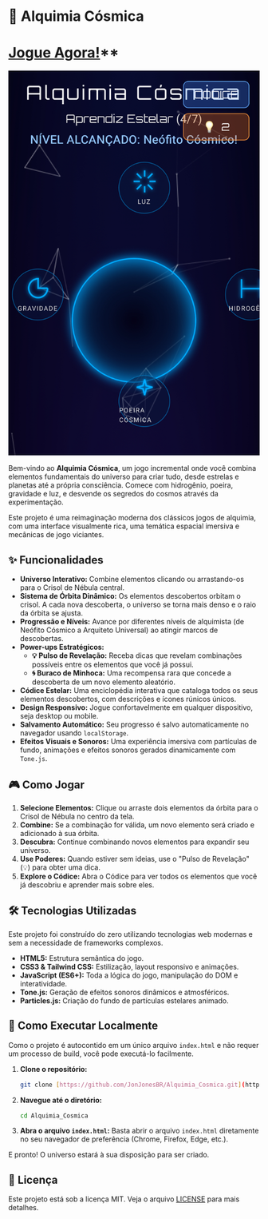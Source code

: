 # 🌌 Alquimia Cósmica

# [Jogue Agora!](https://jonjonesbr.github.io/Alquimia_Cosmica/)**

![Captura de Tela do Jogo](https://raw.githubusercontent.com/JonJonesBR/Alquimia_Cosmica/refs/heads/main/IMG_2398.jpeg)

Bem-vindo ao **Alquimia Cósmica**, um jogo incremental onde você combina elementos fundamentais do universo para criar tudo, desde estrelas e planetas até a própria consciência. Comece com hidrogênio, poeira, gravidade e luz, e desvende os segredos do cosmos através da experimentação.

Este projeto é uma reimaginação moderna dos clássicos jogos de alquimia, com uma interface visualmente rica, uma temática espacial imersiva e mecânicas de jogo viciantes.

## ✨ Funcionalidades

* **Universo Interativo:** Combine elementos clicando ou arrastando-os para o Crisol de Nébula central.
* **Sistema de Órbita Dinâmico:** Os elementos descobertos orbitam o crisol. A cada nova descoberta, o universo se torna mais denso e o raio da órbita se ajusta.
* **Progressão e Níveis:** Avance por diferentes níveis de alquimista (de Neófito Cósmico a Arquiteto Universal) ao atingir marcos de descobertas.
* **Power-ups Estratégicos:**
    * **💡 Pulso de Revelação:** Receba dicas que revelam combinações possíveis entre os elementos que você já possui.
    * **🌀 Buraco de Minhoca:** Uma recompensa rara que concede a descoberta de um novo elemento aleatório.
* **Códice Estelar:** Uma enciclopédia interativa que cataloga todos os seus elementos descobertos, com descrições e ícones rúnicos únicos.
* **Design Responsivo:** Jogue confortavelmente em qualquer dispositivo, seja desktop ou mobile.
* **Salvamento Automático:** Seu progresso é salvo automaticamente no navegador usando `localStorage`.
* **Efeitos Visuais e Sonoros:** Uma experiência imersiva com partículas de fundo, animações e efeitos sonoros gerados dinamicamente com `Tone.js`.

## 🎮 Como Jogar

1.  **Selecione Elementos:** Clique ou arraste dois elementos da órbita para o Crisol de Nébula no centro da tela.
2.  **Combine:** Se a combinação for válida, um novo elemento será criado e adicionado à sua órbita.
3.  **Descubra:** Continue combinando novos elementos para expandir seu universo.
4.  **Use Poderes:** Quando estiver sem ideias, use o "Pulso de Revelação" (💡) para obter uma dica.
5.  **Explore o Códice:** Abra o Códice para ver todos os elementos que você já descobriu e aprender mais sobre eles.

## 🛠️ Tecnologias Utilizadas

Este projeto foi construído do zero utilizando tecnologias web modernas e sem a necessidade de frameworks complexos.

* **HTML5:** Estrutura semântica do jogo.
* **CSS3 & Tailwind CSS:** Estilização, layout responsivo e animações.
* **JavaScript (ES6+):** Toda a lógica do jogo, manipulação do DOM e interatividade.
* **Tone.js:** Geração de efeitos sonoros dinâmicos e atmosféricos.
* **Particles.js:** Criação do fundo de partículas estelares animado.

## 🚀 Como Executar Localmente

Como o projeto é autocontido em um único arquivo `index.html` e não requer um processo de build, você pode executá-lo facilmente.

1.  **Clone o repositório:**
    ```bash
    git clone [https://github.com/JonJonesBR/Alquimia_Cosmica.git](https://github.com/JonJonesBR/Alquimia_Cosmica.git)
    ```
2.  **Navegue até o diretório:**
    ```bash
    cd Alquimia_Cosmica
    ```
3.  **Abra o arquivo `index.html`:**
    Basta abrir o arquivo `index.html` diretamente no seu navegador de preferência (Chrome, Firefox, Edge, etc.).

E pronto! O universo estará à sua disposição para ser criado.

## 📄 Licença

Este projeto está sob a licença MIT. Veja o arquivo [LICENSE](LICENSE) para mais detalhes.
